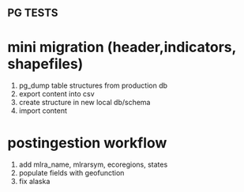 ## PG TESTS 

# mini migration (header,indicators, shapefiles)

1. pg_dump table structures from production db
2. export content into csv 
3. create structure in new local db/schema
4. import content 

# postingestion workflow 

1. add mlra_name, mlrarsym, ecoregions, states
2. populate fields with geofunction
3. fix alaska